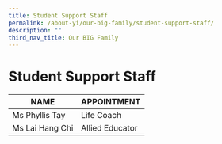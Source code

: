 ```yaml
---
title: Student Support Staff
permalink: /about-yi/our-big-family/student-support-staff/
description: ""
third_nav_title: Our BIG Family
---
```

# Student Support Staff
	
| NAME 	| APPOINTMENT 	|
|---	|---	|
| Ms Phyllis Tay 	| Life Coach 	|
| Ms Lai Hang Chi 	| Allied Educator 	|